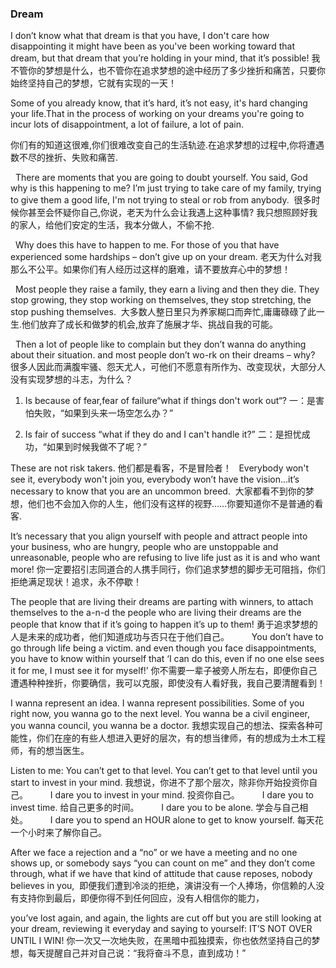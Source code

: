 ### Dream

I don’t know what that dream is that you have, I don't care how disappointing it might have been as you've been working toward that dream, but that dream that you’re holding in your mind, that it’s possible!
我不管你的梦想是什么，也不管你在追求梦想的途中经历了多少挫折和痛苦，只要你始终坚持自己的梦想，它就有实现的一天！

Some of you already know, that it’s hard, it’s not easy, it's hard changing your life.That in the process of working on your dreams you're going to incur lots of disappointment, a lot of failure, a lot of pain. 

你们有的知道这很难,你们很难改变自己的生活轨迹.在追求梦想的过程中,你将遭遇数不尽的挫折、失败和痛苦.

 
There are moments that you are going to doubt yourself. You said, God why is this happening to me? I’m just trying to take care of my family, trying to give them a good life, I'm not trying to steal or rob from anybody. 
很多时候你甚至会怀疑你自己,你说，老天为什么会让我遇上这种事情? 我只想照顾好我的家人，给他们安定的生活，我本分做人，不偷不抢.

 
Why does this have to happen to me. For those of you that have experienced some hardships – don’t give up on your dream.
老天为什么对我那么不公平。如果你们有人经历过这样的磨难，请不要放弃心中的梦想！

 
Most people they raise a family, they earn a living and then they die. They stop growing, they stop working on themselves, they stop stretching, the stop pushing themselves. 
大多数人整日里只为养家糊口而奔忙,庸庸碌碌了此一生.他们放弃了成长和做梦的机会,放弃了施展才华、挑战自我的可能。

 
Then a lot of people like to complain but they don’t wanna do anything about their situation. and most people don’t wo-rk on their dreams – why?
很多人因此而满腹牢骚、怨天尤人，可他们不愿意有所作为、改变现状，大部分人没有实现梦想的斗志，为什么？

1. Is because of fear,fear of failure“what if things don't work out“?
一：是害怕失败，“如果到头来一场空怎么办？”

2. Is fair of success “what if they do and I can't handle it?”
二：是担忧成功，“如果到时候我做不了呢？”

These are not risk takers.
他们都是看客，不是冒险者！
 
Everybody won't see it, everybody won't join you, everybody won’t have the vision…it’s necessary to know that you are an uncommon breed. 
大家都看不到你的梦想，他们也不会加入你的人生，他们没有这样的视野……你要知道你不是普通的看客. 

It’s necessary that you align yourself with people and attract people into your business, who are hungry, people who are unstoppable and unreasonable, people who are refusing to live life just as it is and who want more!
你一定要招引志同道合的人携手同行，你们追求梦想的脚步无可阻挡，你们拒绝满足现状！追求，永不停歇！

The people that are living their dreams are parting with winners, to attach themselves to the a-n-d the people who are living their dreams are the people that know that if it’s going to happen it’s up to them!
勇于追求梦想的人是未来的成功者，他们知道成功与否只在于他们自己。
　　
You don’t have to go through life being a victim. and even though you face disappointments, you have to know within yourself that ‘I can do this, even if no one else sees it for me, I must see it for myself!’
你不需要一辈子被旁人所左右，即便你自己遭遇种种挫折，你要确信，我可以克服，即使没有人看好我，我自己要清醒看到！

I wanna represent an idea. I wanna represent possibilities. Some of you right now, you wanna go to the next level. You wanna be a civil engineer, you wanna council, you wanna be a doctor.
我想实现自己的想法、探索各种可能性，你们在座的有些人想进入更好的层次，有的想当律师，有的想成为土木工程师，有的想当医生。

Listen to me: You can’t get to that level. You can’t get to that level until you start to invest in your mind.
我想说，你进不了那个层次，除非你开始投资你自己。
　　
I dare you to invest in your mind.
投资你自己。
　　
I dare you to invest time.
给自己更多的时间。
　　
I dare you to be alone.
学会与自己相处。
　　
I dare you to spend an HOUR alone to get to know yourself.
每天花一个小时来了解你自己。

After we face a rejection and a “no” or we have a meeting and no one shows up, or somebody says “you can count on me” and they don’t come through, what if we have that kind of attitude that cause reposes, nobody believes in you, 
即便我们遭到冷淡的拒绝，演讲没有一个人捧场，你信赖的人没有支持你到最后，即便你得不到任何回应，没有人相信你的能力，

you’ve lost again, and again, the lights are cut off but you are still looking at your dream, reviewing it everyday and saying to yourself: IT’S NOT OVER UNTIL I WIN!
你一次又一次地失败，在黑暗中孤独摸索，你也依然坚持自己的梦想，每天提醒自己并对自己说：“我将奋斗不息，直到成功！”

